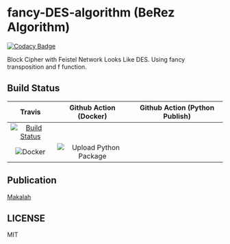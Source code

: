 # fancy-DES-algorithm (BeRez Algorithm)

[![Codacy Badge](https://api.codacy.com/project/badge/Grade/8720d423a7f34034aac1b1b571e51157)](https://app.codacy.com/app/berviantoleo/fancy-DES-algorithm?utm_source=github.com&utm_medium=referral&utm_content=berv-uni-project/fancy-DES-algorithm&utm_campaign=Badge_Grade_Settings)

Block Cipher with Feistel Network Looks Like DES. Using fancy transposition and f function.

## Build Status

| Travis | Github Action (Docker) | Github Action (Python Publish) |
|:------:|:----------------------:|:------------------------------:|
| [![Build Status](https://travis-ci.com/berv-uni-project/fancy-DES-algorithm.svg?branch=master)](https://travis-ci.com/berv-uni-project/fancy-DES-algorithm)
 | ![Docker](https://github.com/berv-uni-project/fancy-DES-algorithm/workflows/Docker/badge.svg) | ![Upload Python Package](https://github.com/berv-uni-project/fancy-DES-algorithm/workflows/Upload%20Python%20Package/badge.svg) |

## Publication

[Makalah](http://informatika.stei.itb.ac.id/~rinaldi.munir/Kriptografi/2017-2018/Makalah1-2018/Makalah1-Kripto-2018-05b.pdf)

## LICENSE

MIT
